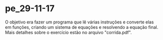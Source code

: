# pe_29-11-17
O objetivo era fazer um programa que lê várias instruções e converte elas em funções, criando um sistema de equações e resolvendo a equação final. Mais detalhes sobre o exercício estão no arquivo "corrida.pdf".
